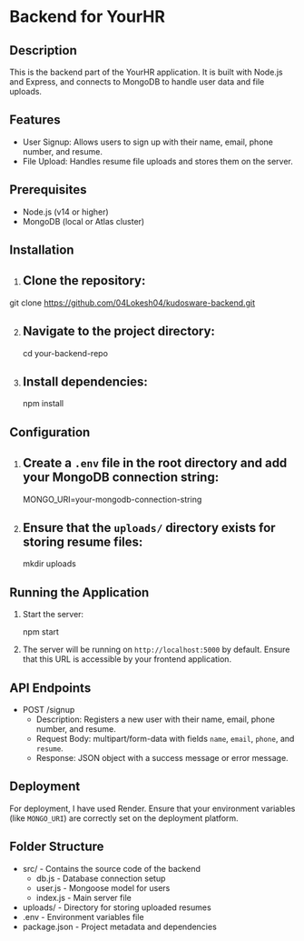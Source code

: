 # Backend for YourHR

## Description

This is the backend part of the YourHR application. It is built with Node.js and Express, and connects to MongoDB to handle user data and file uploads.

## Features

- User Signup: Allows users to sign up with their name, email, phone number, and resume.
- File Upload: Handles resume file uploads and stores them on the server.

## Prerequisites

- Node.js (v14 or higher)
- MongoDB (local or Atlas cluster)

## Installation

1. ## Clone the repository:

  git clone https://github.com/04Lokesh04/kudosware-backend.git

2. ## Navigate to the project directory:

   cd your-backend-repo

3. ## Install dependencies:

   npm install

## Configuration

1. ## Create a `.env` file in the root directory and add your MongoDB connection string:

   MONGO_URI=your-mongodb-connection-string

2. ## Ensure that the `uploads/` directory exists for storing resume files:

   mkdir uploads

## Running the Application

1. Start the server:
   
   npm start

3. The server will be running on `http://localhost:5000` by default. Ensure that this URL is accessible by your frontend application.

## API Endpoints

- POST /signup
  - Description: Registers a new user with their name, email, phone number, and resume.
  - Request Body: multipart/form-data with fields `name`, `email`, `phone`, and `resume`.
  - Response: JSON object with a success message or error message.

## Deployment

For deployment, I have used Render. Ensure that your environment variables (like `MONGO_URI`) are correctly set on the deployment platform.

## Folder Structure

- src/ - Contains the source code of the backend
  - db.js - Database connection setup
  - user.js - Mongoose model for users
  - index.js - Main server file
- uploads/ - Directory for storing uploaded resumes
- .env - Environment variables file
- package.json - Project metadata and dependencies
